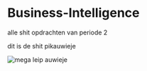 # Business-Intelligence
alle shit opdrachten van periode 2 

dit is de shit pikauwieje


![mega leip auwieje](http://waste-insight.nl/wp-content/uploads/2016/09/Business-intelligence-BI-waste-dashboards-managementrapportages-datacloud-AFAS-PieterBas-Automatisering-Waste-Insigt.jpg)
